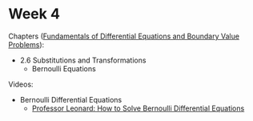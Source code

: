 # Week 4

Chapters ([Fundamentals of Differential Equations and Boundary Value Problems](https://annas-archive.org/md5/56a244ea4a50552e7ba39a4f16bd0d2c)):
- 2.6 Substitutions and Transformations
    - Bernoulli Equations

Videos:
- Bernoulli Differential Equations
    - [Professor Leonard: How to Solve Bernoulli Differential Equations](https://www.youtube.com/watch?v=NjIMGAIPbzg&list=PLDesaqWTN6ESPaHy2QUKVaXNZuQNxkYQ_)